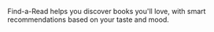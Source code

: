 Find-a-Read helps you discover books you'll love, with smart recommendations based on your taste and mood.

